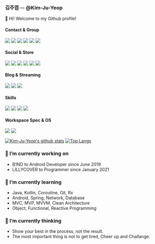 ### 김주엽 -- @Kim-Ju-Yeop

👋 Hi! Welcome to my Github profile!

#### Contact & Group
<a href="mailto:kjy031104"><img src="https://img.shields.io/badge/Gmail-D14836?style=for-the-badge&logo=gmail&logoColor=white"></a>
<a href="https://bit.ly/36nZYuI"><img src="https://img.shields.io/badge/Messenger-00B2FF?style=for-the-badge&logo=messenger&logoColor=white"></a>
<a href="https://bit.ly/3pzBdmT"><img src="https://img.shields.io/badge/Rocket Punch-0082FC?style=for-the-badge&logo=apache rocketmq&logoColor=white"></a>
<a href='#'><img src="https://img.shields.io/badge/Discord-7289DA?style=for-the-badge&logo=discord&logoColor=white"></a>
<a href='#'><img src="https://img.shields.io/badge/Zoom-2D8CFF?style=for-the-badge&logo=zoom&logoColor=white"></a>
<a href="https://bit.ly/2Mh9aKK"><img src="https://img.shields.io/badge/Notion-000000?style=for-the-badge&logo=notion&logoColor=white"></a>

#### Social & Store
<a href="https://bit.ly/3coaqGp"><img src="https://img.shields.io/badge/Facebook-1877F2?style=for-the-badge&logo=facebook&logoColor=white"></a>
<a href="https://bit.ly/3ta5j2J"><img src="https://img.shields.io/badge/Instagram-E4405F?style=for-the-badge&logo=instagram&logoColor=white"></a>
<a href="https://bit.ly/3cl2dTz"><img src="https://img.shields.io/badge/LinkedIn-0077B5?style=for-the-badge&logo=linkedin&logoColor=white"></a>
<a href="https://bit.ly/3cvaSD7"><img src="https://img.shields.io/badge/GitHub-100000?style=for-the-badge&logo=github&logoColor=white"></a>
<a href='#'><img src="https://img.shields.io/badge/Stack_Overflow-FE7A16?style=for-the-badge&logo=stack-overflow&logoColor=white"></a>
<a href="https://bit.ly/3oy1y3E"><img src="https://img.shields.io/badge/Google_Play-414141?style=for-the-badge&logo=google-play&logoColor=white"></a>

#### Blog & Streaming
<a href="https://bit.ly/3agoGhN"><img src="https://img.shields.io/badge/-NAVER-green?style=for-the-badge"></a>
<a href="https://bit.ly/39xMKO9"><img src="https://img.shields.io/badge/-Tistory-orange?style=for-the-badge"></a>
<a href="https://bit.ly/3ra7iCp"><img src="https://img.shields.io/badge/YouTube-FF0000?style=for-the-badge&logo=youtube&logoColor=white"></a>

#### Skills
<a href='#'><img src="https://img.shields.io/badge/Java-ED8B00?style=for-the-badge&logo=java&logoColor=white"></a>
<a href='#'><img src="https://img.shields.io/badge/Kotlin-0095D5?&style=for-the-badge&logo=kotlin&logoColor=white"></a>
<a href='#'><img src="https://img.shields.io/badge/Spring-6DB33F?style=for-the-badge&logo=spring&logoColor=white"></a>
<a href='#'><img src="https://img.shields.io/badge/MySQL-00000F?style=for-the-badge&logo=mysql&logoColor=white"></a>

#### Workspace Spec & OS
<a href='#'><img src="https://img.shields.io/badge/Apple-MacBook_Pro_2019-999999?style=for-the-badge&logo=apple&logoColor=white"></a>
<a href='#'><img src="https://img.shields.io/badge/Android-3DDC84?style=for-the-badge&logo=android&logoColor=white"></a>

[![Kim-Ju-Yeop's github stats](https://github-readme-stats.vercel.app/api?username=Kim-Ju-Yeop&show_icons=true)](#)
[![Top Langs](https://github-readme-stats.vercel.app/api/top-langs/?username=Kim-Ju-Yeop&layout=compact)](#)

### 🔭 I’m currently working on 
- B1ND to Android Developer since June 2019
- LILLYCOVER to Programmer since January 2021

### 🌱 I’m currently learning
- Java, Kotlin, Coroutine, Git, Rx
- Android, Spring, Network, Database
- MVC, MVP, MVVM, Clean Architecture
- Object, Functional, Reactive Programming

### 💬 I’m currently thinking
- Show your best in the process, not the result.
- The most important thing is not to get tired, Cheer up and Challange.
